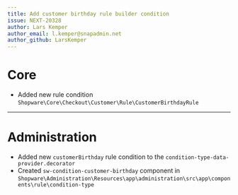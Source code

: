 ```yaml
---
title: Add customer birthday rule builder condition
issue: NEXT-20328
author: Lars Kemper
author_email: l.kemper@snapadmin.net
author_github: LarsKemper
---
```

# Core
* Added new rule condition `Shopware\Core\Checkout\Customer\Rule\CustomerBirthdayRule`
___
# Administration
* Added new `customerBirthday` rule condition to the `condition-type-data-provider.decorator` 
* Created `sw-condition-customer-birthday` component in `Shopware\Administration\Resources\app\administration\src\app\components\rule\condition-type`
